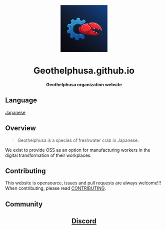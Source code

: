 <div align="center">
  <a href="https://geothelphusa.github.io/" target="_blank"><img src="https://raw.githubusercontent.com/Geothelphusa/geothelphusa.github.io/refs/heads/main/static/Geothelphusa.jpeg" width="150" /></a>

  <h1>Geothelphusa.github.io</h1>

  <p>
    <strong>Geothelphusa organization website</strong>
  </p>
</div>

## Language
[Japanese](/README_ja.md)

## Overview

> Geothelphusa is a species of freshwater crab in Japanese.  
  
We exist to provide OSS as an option for manufacturing workers in the digital transformation of their workplaces.

## Contributing
This website is opensource, issues and pull requests are always welcome!!!  
When contributing, please read [CONTRIBUTING](/CONTRIBUTING.md).


## Community
<h2 align="center">
<a href="https://t.co/3MOoY380LY"> Discord <a>
</h2>